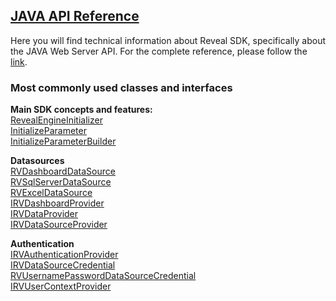 <h2><a href="https://help.revealbi.io/en/developer/java-sdk/api/index.html" target="_blank" rel="noopener\">JAVA API Reference </a></h2>  
Here you will find technical information about Reveal SDK, specifically about the JAVA Web Server API. For the complete reference, please follow the <a href="https://help.revealbi.io/en/developer/java-sdk/api/index.html" target="_blank">link</a>.


<h3>Most commonly used classes and interfaces</h3>

**Main SDK concepts and features:**  
<a href="https://help.revealbi.io/en/developer/java-sdk/api/com/infragistics/reveal/engine/init/RevealEngineInitializer.html" target="_blank" rel="noopener\">RevealEngineInitializer</a>  
<a href="https://help.revealbi.io/en/developer/java-sdk/api/com/infragistics/reveal/engine/init/InitializeParameter.html" target="_blank" rel="noopener\">InitializeParameter</a>  
<a href="https://help.revealbi.io/en/developer/java-sdk/api/com/infragistics/reveal/engine/init/InitializeParameterBuilder.html" target="_blank" rel="noopener\">InitializeParameterBuilder</a>

**Datasources**  
<a href="https://help.revealbi.io/en/developer/java-sdk/api/com/infragistics/reveal/sdk/api/model/RVDashboardDataSource.html" target="_blank" rel="noopener\">RVDashboardDataSource</a>  
<a href="https://help.revealbi.io/en/developer/java-sdk/api/com/infragistics/reveal/sdk/api/model/RVSqlServerDataSource.html" target="_blank" rel="noopener\">RVSqlServerDataSource</a>  
<a href="https://help.revealbi.io/en/developer/java-sdk/api/com/infragistics/reveal/sdk/api/model/RVExcelDataSource.html" target="_blank" rel="noopener\">RVExcelDataSource</a>  
<a href="https://help.revealbi.io/en/developer/java-sdk/api/com/infragistics/reveal/sdk/api/IRVDashboardProvider.html" target="_blank" rel="noopener\">IRVDashboardProvider</a>  
<a href="https://help.revealbi.io/en/developer/java-sdk/api/com/infragistics/reveal/sdk/api/IRVDataProvider.html" target="_blank" rel="noopener\">IRVDataProvider</a>  
<a href="https://help.revealbi.io/en/developer/java-sdk/api/com/infragistics/reveal/sdk/api/IRVDataSourceProvider.html" target="_blank" rel="noopener\">IRVDataSourceProvider</a>

**Authentication**  
<a href="https://help.revealbi.io/en/developer/java-sdk/api/com/infragistics/reveal/sdk/api/IRVAuthenticationProvider.html" target="_blank" rel="noopener\">IRVAuthenticationProvider</a>  
<a href="https://help.revealbi.io/en/developer/java-sdk/api/com/infragistics/reveal/sdk/api/IRVDataSourceCredential.html" target="_blank" rel="noopener\">IRVDataSourceCredential</a>  
<a href="https://help.revealbi.io/en/developer/java-sdk/api/com/infragistics/reveal/sdk/api/RVUsernamePasswordDataSourceCredential.html" target="_blank" rel="noopener\">RVUsernamePasswordDataSourceCredential</a>  
<a href="https://help.revealbi.io/en/developer/java-sdk/api/com/infragistics/reveal/sdk/api/IRVUserContextProvider.html" target="_blank" rel="noopener\">IRVUserContextProvider</a>  



 




